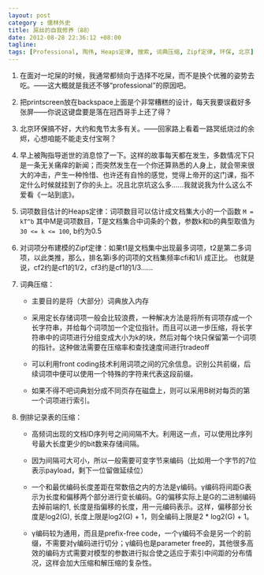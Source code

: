 ```yaml
---
layout: post
category : 儒林外史
title: 屌丝的自我修养（88）
date: 2012-08-28 22:36:12 +08:00
tagline:
tags: [Professional, 陶伟, Heaps定律, 搜索, 词典压缩, Zipf定律, 环保, 北京]
---
```



1. 在面对一坨屎的时候，我通常都倾向于选择不吃屎，而不是换个优雅的姿势去吃。——这大概就是我还不够“professional”的原因吧。

2. 把printscreen放在backspace上面是个非常糟糕的设计，每天我要误截好多张屏——你说这键盘要是落在冠西哥手上还了得？

3. 北京环保搞不好，大约和鬼节太多有关。——回家路上看着一路冥纸烧过的余烬，心想咱能不能走支付宝啊？

4. 早上被陶指导逝世的消息惊了一下。这样的故事每天都在发生，多数情况下只是一条无关痛痒的新闻；而突然发生在一个你还算熟悉的人身上，就会带来很大的冲击，产生一种怜惜、也许还有自怜的感觉，觉得上帝开的这门课，指不定什么时候就挂到了你的头上。况且北京坑这么多……我就说我为什么这么不爱看《一站到底》。

5. 词项数目估计的Heaps定律：词项数目可以估计成文档集大小的一个函数 `M = kT^b` 其中M是词项数目，T是文档集合中词条的个数，参数k和b的典型取值为`30 <= k <= 100`, b约为0.5

6. 对词项分布建模的Zipf定律：如果t1是文档集中出现最多词项，t2是第二多词项，以此类推，那么，排名第i多的词项的文档集频率cfi和1/i 成正比。
也就是说，cf2约是cf1的1/2，cf3约是cf1的1/3……

7. 词典压缩：

    * 主要目的是将（大部分）词典放入内存

    * 采用定长存储词项一般会比较浪费，一种解决方法是将所有词项存成一个长字符串，并给每个词项加一个定位指针。而且可以进一步压缩，将长字符串中的词项进行分组变成大小为k的块，然后对每个块只保留第一个词项的指针。这种做法需要在压缩率和查找速度间进行tradeoff

    * 可以利用front coding技术利用词项之间的冗余信息。识别公共前缀，后续词项中便可以使用一个特殊的字符来代表这段前缀。

    * 如果不得不吧词典划分成不同页存在磁盘上，则可以采用B树对每页的第一个词项进行索引。

8. 倒排记录表的压缩：

    * 高频词出现的文档ID序列号之间间隔不大。利用这一点，可以使用比序列号最大长度更少的bit数来存储间隔。

    * 因为间隔可大可小，所以一般需要可变字节来编码（比如用一个字节的7位表示payload，剩下一位留做延续位）

    * 一个和最优编码长度差距在常数倍之内的方法是γ编码。γ编码将间距G表示为长度和偏移两个部分进行变长编码。G的偏移实际上是G的二进制编码去掉前端的1, 长度是指偏移的长度，用一元编码表示。这样，偏移部分长度是log2(G), 长度上限是log2(G) + 1，则全编码上限是2 * log2(G) + 1。

    * γ编码较为通用，而且是prefix-free code，一个γ编码不会是另一个的前缀，不需要对γ编码进行切分；γ编码也是parameter free的，其他很多高效的编码方式需要对模型的参数进行拟合使之适应于索引中间距的分布情况，这样会加大压缩和解压缩的复杂性。
